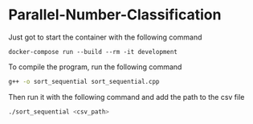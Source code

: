 # Parallel-Number-Classification
 
Just got to start the container with the following command
```
docker-compose run --build --rm -it development
```

To compile the program, run the following command
```bash
g++ -o sort_sequential sort_sequential.cpp
```
Then run it with the following command and add the path to the csv file
```bash
./sort_sequential <csv_path>
```